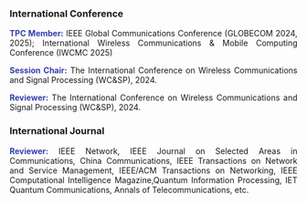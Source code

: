 ### International Conference

<p style="text-align:justify"><b style="color: #323fac;">TPC Member:</b> IEEE Global Communications Conference (GLOBECOM 2024, 2025); International Wireless Communications & Mobile Computing Conference (IWCMC 2025)</p>
                                
<p style="text-align:justify"><b style="color: #323fac;">Session Chair:</b> The International Conference on Wireless Communications and Signal Processing (WC&SP), 2024.</p>

<p style="text-align:justify"><b style="color: #323fac;">Reviewer:</b> The International Conference on Wireless Communications and Signal Processing (WC&SP), 2024.</p>

### International Journal

<p style="text-align:justify"><b style="color: #323fac;">Reviewer:</b> IEEE Network, IEEE Journal on Selected Areas in Communications, China Communications, IEEE Transactions on Network and Service Management, IEEE/ACM Transactions on Networking, IEEE Computational Intelligence Magazine,Quantum Information Processing, IET Quantum Communications, Annals of Telecommunications, etc.</p>
